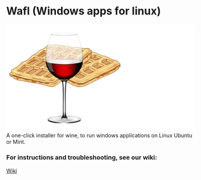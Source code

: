 # Wafl (Windows apps for linux)
<img src="https://github.com/pikalover6/Wafl/blob/master/waflpeg3.jpg?raw=true">
A one-click installer for wine, to run windows applications on Linux Ubuntu or Mint.

### For instructions and troubleshooting, see our wiki:
<a href="https://github.com/pikalover6/Wafl/wiki"> Wiki
